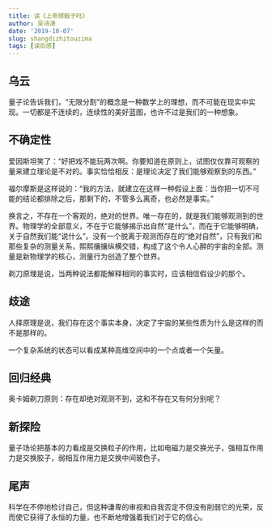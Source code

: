 ```yaml
---
title: 读《上帝掷骰子吗》
author: 吴诗涛
date: '2019-10-07'
slug: shangdizhitouzima
tags: [读后感]
---
```


## 乌云

量子论告诉我们，“无限分割”的概念是一种数学上的理想，而不可能在现实中实现。一切都是不连续的，连续性的美好蓝图，也许不过是我们的一种想象。

## 不确定性

爱因斯坦笑了：“好把戏不能玩两次啊。你要知道在原则上，试图仅仅靠可观察的量来建立理论是不对的。事实恰恰相反：是理论决定了我们能够观察到的东西。”

福尔摩斯是这样说的：“我的方法，就建立在这样一种假设上面：当你把一切不可能的结论都排除之后，那剩下的，不管多么离奇，也必然是事实。”

换言之，不存在一个客观的，绝对的世界。唯一存在的，就是我们能够观测到的世界。物理学的全部意义，不在于它能够揭示出自然“是什么”，而在于它能够明确，关于自然我们能“说什么”。没有一个脱离于观测而存在的“绝对自然”，只有我们和那些复杂的测量关系，熙熙攘攘纵横交错，构成了这个令人心醉的宇宙的全部。测量是新物理学的核心，测量行为创造了整个世界。

剃刀原理是说，当两种说法都能解释相同的事实时，应该相信假设少的那个。

## 歧途

人择原理是说，我们存在这个事实本身，决定了宇宙的某些性质为什么是这样的而不是那样的。

一个复杂系统的状态可以看成某种高维空间中的一个点或者一个矢量。

## 回归经典

奥卡姆剃刀原则：存在却绝对观测不到，这和不存在又有何分别呢？

## 新探险

量子场论把基本的力看成是交换粒子的作用，比如电磁力是交换光子，强相互作用力是交换胶子，弱相互作用力是交换中间玻色子。

## 尾声

科学在不停地检讨自己，但这种谦卑的审视和自我否定不但没有削弱它的光荣，反而使它获得了永恒的力量，也不断地增强着我们对于它的信心。
